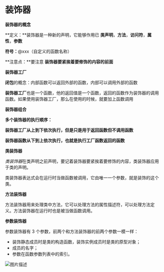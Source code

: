 <h1>装饰器

</h1>

**装饰器的概念**

**定义：**装饰器是一种新的声明，它能够作用已 **类声明**，**方法**，**访问符**，**属性**，**参数**

**符号：**@xxx（自定义的函数名称）

**注意点：**要注意 **装饰器要紧挨着要修饰的内容的前面**

**装饰器工厂**

**闭包**的概念：内部函数可以返回外部的函数，内部可以调用外部的函数

**装饰器工厂**也是一个函数，他的返回值是一个函数，返回的函数作为装饰器的调用函数。如果使用装饰器工厂，那么在使用的时候，就要加上函数调用

**装饰器组合**

**多个装饰器的执行顺序：**

**装饰器工厂从上到下依次执行，但是只是用于返回函数但不调用函数**

**装饰器函数从下到上依次执行，也就是执行工厂函数返回的函数**



**类装饰器**

*类装饰器*在类声明之前声明，要记着装饰器要紧挨着要修饰的内容，类装饰器应用于类的声明。

类装饰器表达式会在运行时当做函数被调用，它由唯一一个参数，就是装饰的这个类。

**方法装饰器**

方法装饰器用来处理类中方法，它可以处理方法的属性描述符，可以处理方法定义。方法装饰器在运行时也是被当做函数调用。

**参数装饰器**

参数装饰器有 3 个参数，前两个和方法装饰器的前两个参数一模一样：

- 装饰静态成员时是类的构造函数，装饰实例成员时是类的原型对象；
- 成员的名字；
- 参数在函数参数列表中的索引。

![图片描述](https://img1.sycdn.imooc.com/5d0346630001d68416000247.jpg)

